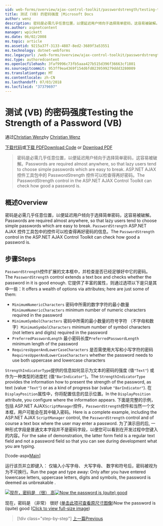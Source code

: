 ```yaml
---
uid: web-forms/overview/ajax-control-toolkit/passwordstrength/testing-the-strength-of-a-password-vb
title: 测试 (VB) 的密码强度 |Microsoft Docs
author: wenz
description: 密码是必需几乎任意位置，以便延迟用户倾向于选择简单密码，这容易被破解。 在 ASP 中 PasswordStrength 控件。N...
ms.author: aspnetcontent
manager: wpickett
ms.date: 06/02/2008
ms.topic: article
ms.assetid: 9215a37f-3133-4887-8ed2-3689f3a53551
ms.technology: dotnet-webforms
msc.legacyurl: /web-forms/overview/ajax-control-toolkit/passwordstrength/testing-the-strength-of-a-password-vb
msc.type: authoredcontent
ms.openlocfilehash: 3faf9996c73fb5aaa427b515d396f36663cf1801
ms.sourcegitcommit: 953ff9ea4369f154d6fd0239599279ddd3280009
ms.translationtype: MT
ms.contentlocale: zh-CN
ms.lasthandoff: 07/03/2018
ms.locfileid: "37379697"
---
```

<a name="testing-the-strength-of-a-password-vb"></a><span data-ttu-id="cf28e-104">测试 (VB) 的密码强度</span><span class="sxs-lookup"><span data-stu-id="cf28e-104">Testing the Strength of a Password (VB)</span></span>
====================
<span data-ttu-id="cf28e-105">通过[Christian Wenz](https://github.com/wenz)</span><span class="sxs-lookup"><span data-stu-id="cf28e-105">by [Christian Wenz](https://github.com/wenz)</span></span>

<span data-ttu-id="cf28e-106">[下载代码](http://download.microsoft.com/download/9/3/f/93f8daea-bebd-4821-833b-95205389c7d0/PasswordStrength0.vb.zip)或[下载 PDF](http://download.microsoft.com/download/2/d/c/2dc10e34-6983-41d4-9c08-f78f5387d32b/passwordstrength0VB.pdf)</span><span class="sxs-lookup"><span data-stu-id="cf28e-106">[Download Code](http://download.microsoft.com/download/9/3/f/93f8daea-bebd-4821-833b-95205389c7d0/PasswordStrength0.vb.zip) or [Download PDF](http://download.microsoft.com/download/2/d/c/2dc10e34-6983-41d4-9c08-f78f5387d32b/passwordstrength0VB.pdf)</span></span>

> <span data-ttu-id="cf28e-107">密码是必需几乎任意位置，以便延迟用户倾向于选择简单密码，这容易被破解。</span><span class="sxs-lookup"><span data-stu-id="cf28e-107">Passwords are required almost anywhere, so that lazy users tend to choose simple passwords which are easy to break.</span></span> <span data-ttu-id="cf28e-108">ASP.NET AJAX 控件工具包中的 PasswordStrength 控件可以检查得再好密码。</span><span class="sxs-lookup"><span data-stu-id="cf28e-108">The PasswordStrength control in the ASP.NET AJAX Control Toolkit can check how good a password is.</span></span>


## <a name="overview"></a><span data-ttu-id="cf28e-109">概述</span><span class="sxs-lookup"><span data-stu-id="cf28e-109">Overview</span></span>

<span data-ttu-id="cf28e-110">密码是必需几乎任意位置，以便延迟用户倾向于选择简单密码，这容易被破解。</span><span class="sxs-lookup"><span data-stu-id="cf28e-110">Passwords are required almost anywhere, so that lazy users tend to choose simple passwords which are easy to break.</span></span> <span data-ttu-id="cf28e-111">`PasswordStrength` ASP.NET AJAX 控件工具包中的控件可以检查得再好密码的信息。</span><span class="sxs-lookup"><span data-stu-id="cf28e-111">The `PasswordStrength` control in the ASP.NET AJAX Control Toolkit can check how good a password is.</span></span>

## <a name="steps"></a><span data-ttu-id="cf28e-112">步骤</span><span class="sxs-lookup"><span data-stu-id="cf28e-112">Steps</span></span>

<span data-ttu-id="cf28e-113">`PasswordStrength`控件扩展的文本框中，并检查是否已经足够好中它的密码。</span><span class="sxs-lookup"><span data-stu-id="cf28e-113">The `PasswordStrength` control extends a text box and checks whether the password in it is good enough.</span></span> <span data-ttu-id="cf28e-114">它提供了丰富的属性，则通过选项以下是只是其中一些：</span><span class="sxs-lookup"><span data-stu-id="cf28e-114">It offers a wealth of options via attributes; here are just some of them:</span></span>

- <span data-ttu-id="cf28e-115">`MinimumNumericCharacters` 密码中所需的数字字符的最小数量</span><span class="sxs-lookup"><span data-stu-id="cf28e-115">`MinimumNumericCharacters` minimum number of numeric characters required in the password</span></span>
- <span data-ttu-id="cf28e-116">`MinimumSymbolCharacters` 密码中所需的最小数量的符号字符 （不字母和数字）</span><span class="sxs-lookup"><span data-stu-id="cf28e-116">`MinimumSymbolCharacters` minimum number of symbol characters (not letters and digits) required in the password</span></span>
- <span data-ttu-id="cf28e-117">`PreferredPasswordLength` 最小密码长度</span><span class="sxs-lookup"><span data-stu-id="cf28e-117">`PreferredPasswordLength` minimum length of the password</span></span>
- <span data-ttu-id="cf28e-118">`RequiresUpperAndLowerCaseCharacters` 是否需使用大写和小写字符的密码</span><span class="sxs-lookup"><span data-stu-id="cf28e-118">`RequiresUpperAndLowerCaseCharacters` whether the password needs to use both uppercase and lowercase characters</span></span>

<span data-ttu-id="cf28e-119">`StrengthIndicatorType`提供的信息如何显示为文本的密码的强度 (值`"Text"`) 或作为一种类型的进度栏 (值`"BarIndicator"`)。</span><span class="sxs-lookup"><span data-stu-id="cf28e-119">The `StrengthIndicatorType` provides the information how to present the strength of the password, as text (value `"Text"`) or as a kind of progress bar (value `"BarIndicator"`).</span></span> <span data-ttu-id="cf28e-120">在`DisplayPosition`属性中，你将配置信息的显示位置。</span><span class="sxs-lookup"><span data-stu-id="cf28e-120">In the `DisplayPosition` attribute, you configure where the information appears.</span></span> <span data-ttu-id="cf28e-121">下面是完整的示例，包括 ASP.NET AJAX`ScriptManager`控件，`PasswordStrength`控件和当然一个文本框，用户可能会在其中输入密码。</span><span class="sxs-lookup"><span data-stu-id="cf28e-121">Here is a complete example, including the ASP.NET AJAX `ScriptManager` control, the `PasswordStrength` control and of course a text box where the user may enter a password.</span></span> <span data-ttu-id="cf28e-122">为了演示目的后, 一种形式字段是普通文本字段并不是密码字段，以便您可以看到在开发过程中您键入的内容。</span><span class="sxs-lookup"><span data-stu-id="cf28e-122">For the sake of demonstration, the latter form field is a regular text field and not a password field so that you can see during development what you are typing.</span></span>

[!code-aspx[Main](testing-the-strength-of-a-password-vb/samples/sample1.aspx)]

<span data-ttu-id="cf28e-123">运行该页并立即键入： 仅输入小写字母、 大写字母、 数字和符号后，密码被视为为不可换行。</span><span class="sxs-lookup"><span data-stu-id="cf28e-123">Run the page and type away: Only after you have entered lowercase letters, uppercase letters, digits and symbols, the password is deemed as unbreakable .</span></span>


<span data-ttu-id="cf28e-124">[![现在，密码是 （很） 高](testing-the-strength-of-a-password-vb/_static/image2.png)](testing-the-strength-of-a-password-vb/_static/image1.png)</span><span class="sxs-lookup"><span data-stu-id="cf28e-124">[![Now the password is (quite) good](testing-the-strength-of-a-password-vb/_static/image2.png)](testing-the-strength-of-a-password-vb/_static/image1.png)</span></span>

<span data-ttu-id="cf28e-125">现在，密码是 （非常） 很好 ([单击此项可查看原尺寸图像](testing-the-strength-of-a-password-vb/_static/image3.png))</span><span class="sxs-lookup"><span data-stu-id="cf28e-125">Now the password is (quite) good ([Click to view full-size image](testing-the-strength-of-a-password-vb/_static/image3.png))</span></span>

> [!div class="step-by-step"]
> [<span data-ttu-id="cf28e-126">上一篇</span><span class="sxs-lookup"><span data-stu-id="cf28e-126">Previous</span></span>](testing-the-strength-of-a-password-cs.md)
